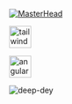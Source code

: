 [![MasterHead](https://user-images.githubusercontent.com/10498744/210012254-234538ff-d198-48aa-8964-37e6fd45d227.gif)](https://deepdey.tech)

 <img src="https://www.vectorlogo.zone/logos/tailwindcss/tailwindcss-icon.svg" alt="tailwind" width="40" height="40"/>



<img src="https://angular.io/assets/images/logos/angular/angular.svg" alt="angular" width="40" height="40"/> </a> 

<p><img align="left" src="https://github-readme-stats.vercel.app/api/top-langs?username=deep-dey&show_icons=true&locale=en&layout=compact&theme=transparent" alt="deep-dey" /></p>
